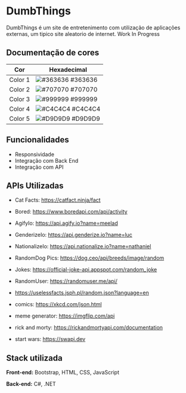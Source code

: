 
# DumbThings

DumbThings é um site de entretenimento com utilização de aplicações externas, 
um tipico site aleatorio de internet. Work In Progress
## Documentação de cores

| Cor               | Hexadecimal                                                |
| ----------------- | ---------------------------------------------------------------- |
|Color 1      | ![#363636](https://via.placeholder.com/10/363636?text=+) #363636 |
|Color 2       | ![#707070](https://via.placeholder.com/10/707070?text=+) #707070 |
|Color 3       | ![#999999](https://via.placeholder.com/10/999999?text=+) #999999 |
|Color 4      | ![#C4C4C4](https://via.placeholder.com/10/C4C4C4?text=+) #C4C4C4 |
|Color 5     | ![#D9D9D9](https://via.placeholder.com/10/D9D9D9?text=+) #D9D9D9 |


## Funcionalidades

- Responsividade
- Integração com Back End
- Integração com API


## APIs Utilizadas

- Cat Facts: https://catfact.ninja/fact
- Bored: https://www.boredapi.com/api/activity

- AgifyIo: https://api.agify.io?name=meelad
- GenderizeIo: https://api.genderize.io?name=luc
- NationalizeIo: https://api.nationalize.io?name=nathaniel

- RandomDog Pics: https://dog.ceo/api/breeds/image/random

- Jokes: https://official-joke-api.appspot.com/random_joke
- RandomUser: https://randomuser.me/api/
- https://uselessfacts.jsph.pl/random.json?language=en
- comics: https://xkcd.com/json.html
- meme generator: https://imgflip.com/api
- rick and morty: https://rickandmortyapi.com/documentation
- start wars: https://swapi.dev



## Stack utilizada

**Front-end:** Bootstrap, HTML, CSS, JavaScript

**Back-end:** C#, .NET

